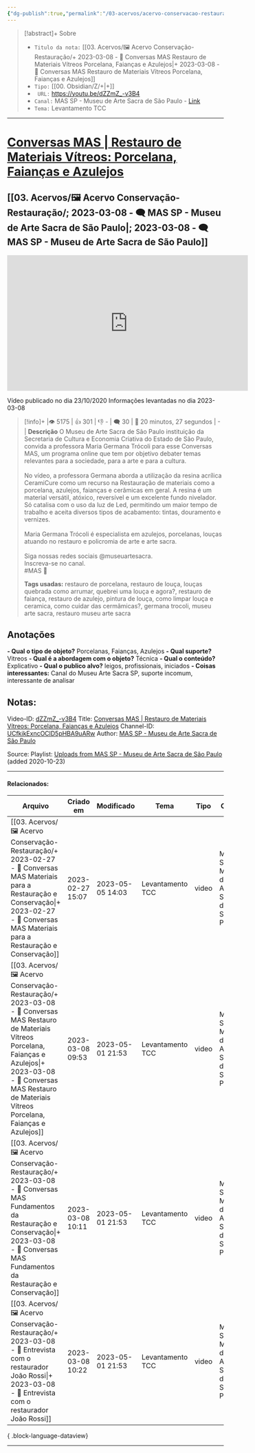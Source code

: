 ```yaml
---
{"dg-publish":true,"permalink":"/03-acervos/acervo-conservacao-restauracao/2023-03-08-conversas-mas-restauro-de-materiais-vitreos-porcelana-faiancas-e-azulejos/","tags":["🖼️/🎥️"],"created":"2023-03-08 09:53","updated":"2023-05-01 21:53"}
---
```



>[!abstract]+ Sobre
>- `Titulo da nota:`  [[03. Acervos/🖼️ Acervo Conservação-Restauração/+ 2023-03-08   -  🎥️ Conversas MAS  Restauro de Materiais Vítreos Porcelana, Faianças e Azulejos\|+ 2023-03-08   -  🎥️ Conversas MAS  Restauro de Materiais Vítreos Porcelana, Faianças e Azulejos]]
>- `Tipo:`  [[00. Obsidian/Z/+\|+]]
>- ` URL:`  https://youtu.be/dZZmZ_-v3B4
>- `Canal:` MAS SP - Museu de Arte Sacra de São Paulo - [Link](http://www.youtube.com/@MuseuArteSacraSP)
>- `Tema:`  Levantamento TCC
***

# [Conversas MAS | Restauro de Materiais Vítreos: Porcelana, Faianças e Azulejos](https://youtu.be/dZZmZ_-v3B4)
## [[03. Acervos/🖼️ Acervo Conservação-Restauração/; 2023-03-08 - 🗨️ MAS SP - Museu de Arte Sacra de São Paulo\|; 2023-03-08 - 🗨️ MAS SP - Museu de Arte Sacra de São Paulo]]

<center><iframe width="560" height="315" src="https://www.youtube.com/embed/dZZmZ_-v3B4" title="YouTube video player" frameborder="0" allow="accelerometer; autoplay; clipboard-write; encrypted-media; gyroscope; picture-in-picture" allowfullscreen></iframe></center>

Vídeo publicado no dia 23/10/2020
Informações levantadas no dia 2023-03-08


>[!info]+ |👁️ 5175 | 👍 301 | 👎 - | 🗨️ 30 | 🎥️ 20 minutos, 27 segundos | - |
>**Descrição**
> O Museu de Arte Sacra de São Paulo instituição da Secretaria de Cultura e Economia Criativa do Estado de São Paulo, convida a professora Maria Germana Trócoli para esse Conversas MAS, um programa online que tem por objetivo debater temas relevantes para a sociedade, para a arte e para a cultura.<br><br>No vídeo, a professora Germana aborda a utilização da resina acrílica CeramiCure como um recurso na Restauração de materiais como a porcelana, azulejos, faianças e cerâmicas em geral. A resina é um material versátil, atóxico, reversível e um excelente fundo nivelador. Só catalisa com o uso da luz de Led, permitindo um maior tempo de trabalho e aceita diversos tipos de acabamento: tintas, douramento e vernizes.<br><br>Maria Germana Trócoli é especialista em azulejos, porcelanas, louças atuando no restauro e policromia de arte e arte sacra.<br><br>Siga nossas redes sociais @museuartesacra.<br>Inscreva-se no canal.<br>#MAS 💒
> 
> **Tags usadas:**  restauro de porcelana, restauro de louça, louças quebrada como arrumar, quebrei uma louça e agora?, restauro de faiança, restauro de azulejo, pintura de louça, como limpar louça e ceramica, como cuidar das cermâmicas?, germana trocoli, museu arte sacra, restauro museu arte sacra


## Anotações
**- Qual o tipo de objeto?** 
Porcelanas, Faianças, Azulejos
**- Qual suporte?**
Vitreos
**- Qual é a abordagem com o objeto?**
Técnica
**- Qual o conteúdo?**
Explicativo
**- Qual o publico alvo?**
leigos, profissionais, iniciados
**- Coisas interessantes:**
Canal do Museu Arte Sacra SP, suporte incomum, interessante de analisar

## Notas:

Video-ID: <a target='_blank' href='https://youtu.be/dZZmZ_-v3B4'>dZZmZ_-v3B4</a>
Title: <a target='_blank' href='https://youtu.be/dZZmZ_-v3B4'>Conversas MAS | Restauro de Materiais Vítreos: Porcelana, Faianças e Azulejos</a>
Channel-ID: <a target='_blank' href='https://www.youtube.com/channel/UCfkikExncOClD5pHBA9uARw'>UCfkikExncOClD5pHBA9uARw</a>
Author: <a target='_blank' href='https://www.youtube.com/channel/UCfkikExncOClD5pHBA9uARw'>MAS SP - Museu de Arte Sacra de São Paulo</a>


Source: Playlist: <a target='_blank' href='https://www.youtube.com/playlist?list=UUfkikExncOClD5pHBA9uARw'>Uploads from MAS SP - Museu de Arte Sacra de São Paulo</a> (added 2020-10-23)


***
#### Relacionados:
| Arquivo                                                                                                                                                                                                                                                    | Criado em        | Modificado       | Tema             | Tipo  | Canal                                     |
| ---------------------------------------------------------------------------------------------------------------------------------------------------------------------------------------------------------------------------------------------------------- | ---------------- | ---------------- | ---------------- | ----- | ----------------------------------------- |
| [[03. Acervos/🖼️ Acervo Conservação-Restauração/+ 2023-02-27   -  🎥️ Conversas MAS  Materiais para a Restauração e Conservação\|+ 2023-02-27   -  🎥️ Conversas MAS  Materiais para a Restauração e Conservação]]                                     | 2023-02-27 15:07 | 2023-05-05 14:03 | Levantamento TCC | video | MAS SP - Museu de Arte Sacra de São Paulo |
| [[03. Acervos/🖼️ Acervo Conservação-Restauração/+ 2023-03-08   -  🎥️ Conversas MAS  Restauro de Materiais Vítreos Porcelana, Faianças e Azulejos\|+ 2023-03-08   -  🎥️ Conversas MAS  Restauro de Materiais Vítreos Porcelana, Faianças e Azulejos]] | 2023-03-08 09:53 | 2023-05-01 21:53 | Levantamento TCC | video | MAS SP - Museu de Arte Sacra de São Paulo |
| [[03. Acervos/🖼️ Acervo Conservação-Restauração/+ 2023-03-08   -  🎥️ Conversas MAS  Fundamentos da Restauração e Conservação\|+ 2023-03-08   -  🎥️ Conversas MAS  Fundamentos da Restauração e Conservação]]                                         | 2023-03-08 10:11 | 2023-05-01 21:53 | Levantamento TCC | video | MAS SP - Museu de Arte Sacra de São Paulo |
| [[03. Acervos/🖼️ Acervo Conservação-Restauração/+ 2023-03-08   -  🎥️ Entrevista com o restaurador João Rossi\|+ 2023-03-08   -  🎥️ Entrevista com o restaurador João Rossi]]                                                                         | 2023-03-08 10:22 | 2023-05-01 21:53 | Levantamento TCC | video | MAS SP - Museu de Arte Sacra de São Paulo |

{ .block-language-dataview}
***